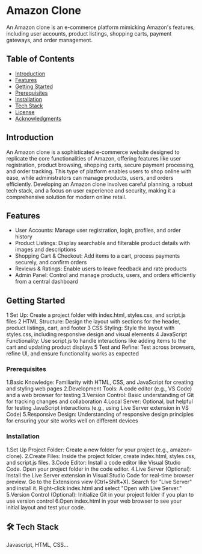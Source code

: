 # Amazon Clone

An Amazon clone is an e-commerce platform mimicking Amazon's features, including user accounts, product listings, shopping carts, payment gateways, and order management.

## Table of Contents
- [Introduction](#introduction)
- [Features](#features)
- [Getting Started](#getting-started)
- [Prerequisites](#prerequisites)
- [Installation](#installation)
- [Tech Stack](#tech)
- [License](#license)
- [Acknowledgments](#Acknowledgements)

## Introduction
An Amazon clone is a sophisticated e-commerce website designed to replicate the core functionalities of Amazon, offering features like user registration, product browsing, shopping carts, secure payment processing, and order tracking. This type of platform enables users to shop online with ease, while administrators can manage products, users, and orders efficiently. Developing an Amazon clone involves careful planning, a robust tech stack, and a focus on user experience and security, making it a comprehensive solution for modern online retail.
## Features
- User Accounts: Manage user registration, login, profiles, and order history 
- Product Listings: Display searchable and filterable product details with images and descriptions 
- Shopping Cart & Checkout: Add items to a cart, process payments securely, and confirm orders 
- Reviews & Ratings: Enable users to leave feedback and rate products
- Admin Panel: Control and manage products, users, and orders efficiently from a central dashboard
## Getting Started

1 Set Up: Create a project folder with index.html, styles.css, and script.js files
2 HTML Structure: Design the layout with sections for the header, product listings, cart, and footer
3 CSS Styling: Style the layout with styles.css, including responsive design and visual elements
4 JavaScript Functionality: Use script.js to handle interactions like adding items to the cart and updating product displays
5 Test and Refine: Test across browsers, refine UI, and ensure functionality works as expected
### Prerequisites

1.Basic Knowledge: Familiarity with HTML, CSS, and JavaScript for creating and styling web pages
2.Development Tools: A code editor (e.g., VS Code) and a web browser for testing
3.Version Control: Basic understanding of Git for tracking changes and collaboration
4.Local Server: Optional, but helpful for testing JavaScript interactions (e.g., using Live Server extension in VS Code)
5.Responsive Design: Understanding of responsive design principles for ensuring your site works well on different devices

### Installation
1.Set Up Project Folder:
Create a new folder for your project (e.g., amazon-clone).
2.Create Files:
Inside the project folder, create index.html, styles.css, and script.js files.
3.Code Editor:
Install a code editor like Visual Studio Code.
Open your project folder in the code editor.
4.Live Server (Optional):
Install the Live Server extension in Visual Studio Code for real-time browser preview.
Go to the Extensions view (Ctrl+Shift+X).
Search for "Live Server" and install it.
Right-click index.html and select "Open with Live Server."
5.Version Control (Optional):
Initialize Git in your project folder if you plan to use version control
6.Open index.html in your web browser to see your initial layout and test your code.

## 🛠 Tech Stack
Javascript, HTML, CSS...
